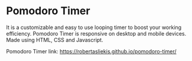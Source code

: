 # Pomodoro Timer

It is a customizable and easy to use looping timer to boost your working efficiency. Pomodoro Timer is responsive on desktop and mobile devices. Made using HTML, CSS and Javascript.

Pomodoro Timer link: https://robertasliekis.github.io/pomodoro-timer/
